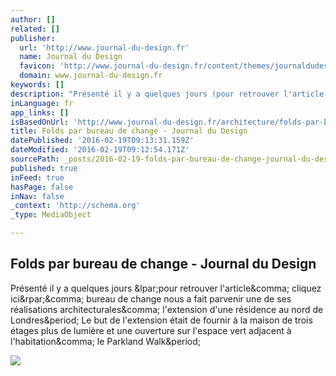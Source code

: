 ```yaml
---
author: []
related: []
publisher:
  url: 'http://www.journal-du-design.fr'
  name: Journal du Design
  favicon: 'http://www.journal-du-design.fr/content/themes/journaldudesign/favicon.ico'
  domain: www.journal-du-design.fr
keywords: []
description: "Présenté il y a quelques jours (pour retrouver l'article, cliquez ici), bureau de change nous a fait parvenir une de ses réalisations architecturales, l'extension d'une résidence au nord de Londres. Le but de l'extension était de fournir à la maison de trois étages plus de lumière et une ouverture sur l'espace vert adjacent à l'habitation, le Parkland Walk."
inLanguage: fr
app_links: []
isBasedOnUrl: 'http://www.journal-du-design.fr/architecture/folds-par-bureau-de-change-64729/'
title: Folds par bureau de change - Journal du Design
datePublished: '2016-02-19T09:13:31.159Z'
dateModified: '2016-02-19T09:12:54.171Z'
sourcePath: _posts/2016-02-19-folds-par-bureau-de-change-journal-du-design.md
published: true
inFeed: true
hasPage: false
inNav: false
_context: 'http://schema.org'
_type: MediaObject

---
```

<article style=""><h1>Folds par bureau de change - Journal du Design</h1><p>Présenté il y a quelques jours &amp;lpar;pour retrouver l'article&amp;comma; cliquez ici&amp;rpar;&amp;comma; bureau de change nous a fait parvenir une de ses réalisations architecturales&amp;comma; l'extension d'une résidence au nord de Londres&amp;period; Le but de l'extension était de fournir à la maison de trois étages plus de lumière et une ouverture sur l'espace vert adjacent à l'habitation&amp;comma; le Parkland Walk&amp;period;</p><img src="http://www.journal-du-design.fr/content/thumbnails/uploads/2015/10/dsc_9476_lr-tt-width-620-height-1024-lazyload-0-crop-1-bgcolor-000000-except_gif-1-qazy-1-nolayzr-1.jpg" /></article>